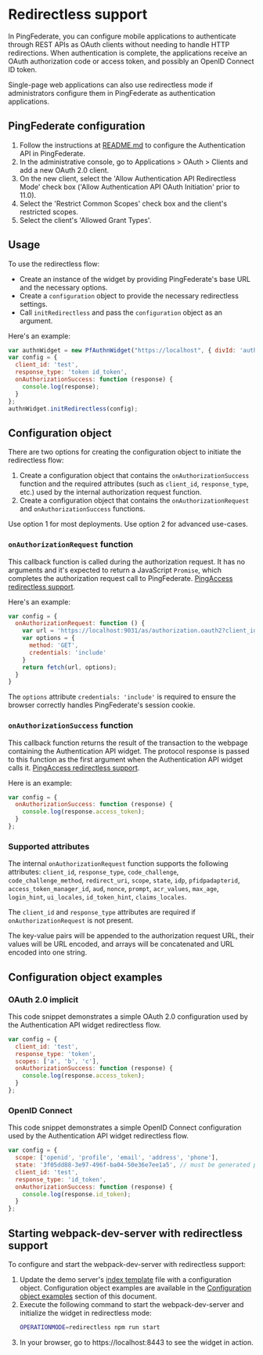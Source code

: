 # Redirectless support
In PingFederate, you can configure mobile applications to authenticate through REST APIs as OAuth clients without needing to handle HTTP redirections. When authentication is complete, the applications receive an OAuth authorization code or access token, and possibly an OpenID Connect ID token.

Single-page web applications can also use redirectless mode if administrators configure them in PingFederate as authentication applications.
## PingFederate configuration
1. Follow the instructions at [README.md](../README.md#pingfederate-configuration) to configure the Authentication API in PingFederate.
1. In the administrative console, go to Applications > OAuth > Clients and add a new OAuth 2.0 client.
1. On the new client, select the 'Allow Authentication API Redirectless Mode' check box ('Allow Authentication API OAuth Initiation' prior to 11.0).
1. Select the 'Restrict Common Scopes' check box and the client's restricted scopes.
1. Select the client's 'Allowed Grant Types'.

## Usage
To use the redirectless flow:
- Create an instance of the widget by providing PingFederate's base URL and the necessary options.
- Create a `configuration` object to provide the necessary redirectless settings. 
- Call `initRedirectless` and pass the `configuration` object as an argument.

Here's an example: 
```javascript
var authnWidget = new PfAuthnWidget("https://localhost", { divId: 'authnwidget' });
var config = {
  client_id: 'test',
  response_type: 'token id_token',
  onAuthorizationSuccess: function (response) {
    console.log(response);
  }
};
authnWidget.initRedirectless(config);
```
## Configuration object
There are two options for creating the configuration object to initiate the redirectless flow:
1. Create a configuration object that contains the `onAuthorizationSuccess` function and the required attributes (such as `client_id`, `response_type`, etc.) used by the internal authorization request function.
1. Create a configuration object that contains the `onAuthorizationRequest` and `onAuthorizationSuccess` functions.

Use option 1 for most deployments. Use option 2 for advanced use-cases.

### `onAuthorizationRequest` function
This callback function is called during the authorization request. It has no arguments and it's expected to return a JavaScript `Promise`, which completes the authorization request call to PingFederate.
[PingAccess redirectless support](/docs/pingaccessRedirectless.md).

Here's an example:
```javascript
var config = {
  onAuthorizationRequest: function () {
    var url = 'https://localhost:9031/as/authorization.oauth2?client_id=test&response_type=token&response_mode=pi.flow'
    var options = {
      method: 'GET',
      credentials: 'include'
    }
    return fetch(url, options);
  }
}
```
The `options` attribute `credentials: 'include'` is required to ensure the browser correctly handles PingFederate's session cookie.

### `onAuthorizationSuccess` function
This callback function returns the result of the transaction to the webpage containing the Authentication API widget. The protocol response is passed to this function as the first argument when the Authentication API widget calls it.
[PingAccess redirectless support](/docs/pingaccessRedirectless.md).

Here is an example: 
```js
var config = {
  onAuthorizationSuccess: function (response) {
    console.log(response.access_token);
  }
};
```

### Supported attributes
The internal `onAuthorizationRequest` function supports the following attributes: `client_id`, `response_type`, `code_challenge`, `code_challenge_method`, `redirect_uri`, `scope`, `state`, `idp`, `pfidpadapterid`, `access_token_manager_id`, `aud`, `nonce`, `prompt`, `acr_values`, `max_age`, `login_hint`, `ui_locales`, `id_token_hint`, `claims_locales`. 

The `client_id` and `response_type` attributes are required if `onAuthorizationRequest` is not present. 

The key-value pairs will be appended to the authorization request URL, their values will be URL encoded, and arrays will be concatenated and URL encoded into one string.

## Configuration object examples
### OAuth 2.0 implicit
This code snippet demonstrates a simple OAuth 2.0 configuration used by the Authentication API widget redirectless flow.
```javascript
var config = {
  client_id: 'test',
  response_type: 'token',
  scopes: ['a', 'b', 'c'],
  onAuthorizationSuccess: function (response) {
    console.log(response.access_token);
  }
};
```
### OpenID Connect
This code snippet demonstrates a simple OpenID Connect configuration used by the Authentication API widget redirectless flow.
```javascript
var config = {
  scope: ['openid', 'profile', 'email', 'address', 'phone'],
  state: '3f05dd88-3e97-496f-ba04-50e36e7ee1a5', // must be generated per each request.
  client_id: 'test',
  response_type: 'id_token',
  onAuthorizationSuccess: function (response) {
    console.log(response.id_token);
  }
};
```
## Starting webpack-dev-server with redirectless support
To configure and start the webpack-dev-server with redirectless support:
1. Update the demo server's [index template](../demo-server/templates/index-template.handlebars) file with a configuration object. Configuration object examples are available in the [Configuration object examples](#configuration-object-examples) section of this document.
1. Execute the following command to start the webpack-dev-server and initialize the widget in redirectless mode:
    ```bash
    OPERATIONMODE=redirectless npm run start
    ```
1. In your browser, go to https://localhost:8443 to see the widget in action.
